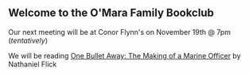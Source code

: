 ## Welcome to the O'Mara Family Bookclub

Our next meeting will be at Conor Flynn's on November 19th @ 7pm (*tentatively*)

We will be reading [One Bullet Away: The Making of a Marine Officer](https://www.goodreads.com/book/show/116478.One_Bullet_Away) 
by Nathaniel Flick

